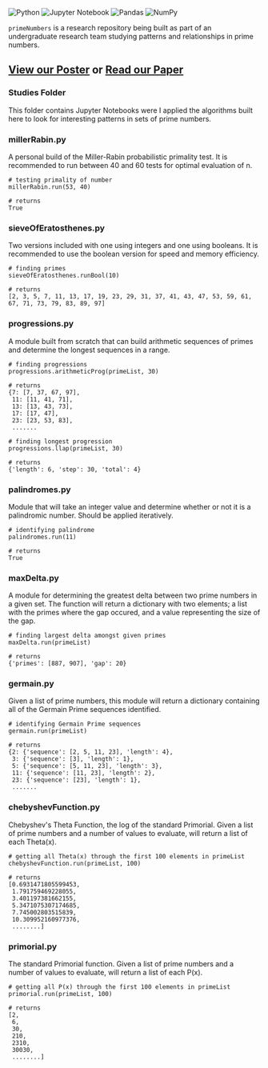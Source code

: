 ![Python](https://img.shields.io/badge/python-3670A0?style=for-the-badge&logo=python&logoColor=ffdd54)
![Jupyter Notebook](https://img.shields.io/badge/jupyter-%23FA0F00.svg?style=for-the-badge&logo=jupyter&logoColor=white)
![Pandas](https://img.shields.io/badge/pandas-%23150458.svg?style=for-the-badge&logo=pandas&logoColor=white)
![NumPy](https://img.shields.io/badge/numpy-%23013243.svg?style=for-the-badge&logo=numpy&logoColor=white)


`primeNumbers` is a research repository being built as part of an undergraduate research team studying patterns and relationships in prime numbers.

## [View our Poster](https://raw.githubusercontent.com/ScruffyTheMoose/primeNumbers/main/imgs/MURL-poster-img.png) or [Read our Paper](https://github.com/ScruffyTheMoose/primeNumbers/blob/main/imgs/NumericalAdventuresWithPrimeNumbers.pdf)

### Studies Folder
This folder contains Jupyter Notebooks were I applied the algorithms built here to look for interesting patterns in sets of prime numbers.

### millerRabin.py
A personal build of the Miller-Rabin probabilistic primality test.
It is recommended to run between 40 and 60 tests for optimal evaluation of n.

```
# testing primality of number
millerRabin.run(53, 40)
```
```
# returns
True
```

### sieveOfEratosthenes.py
Two versions included with one using integers and one using booleans. It is recommended to use the boolean version for speed and memory efficiency.

```
# finding primes
sieveOfEratosthenes.runBool(10)
```
```
# returns
[2, 3, 5, 7, 11, 13, 17, 19, 23, 29, 31, 37, 41, 43, 47, 53, 59, 61, 67, 71, 73, 79, 83, 89, 97]
```

### progressions.py
A module built from scratch that can build arithmetic sequences of primes and determine the longest sequences in a range.

```
# finding progressions
progressions.arithmeticProg(primeList, 30)
```
```
# returns
{7: [7, 37, 67, 97],
 11: [11, 41, 71],
 13: [13, 43, 73],
 17: [17, 47],
 23: [23, 53, 83],
 .......
```

```
# finding longest progression
progressions.llap(primeList, 30)
```
```
# returns
{'length': 6, 'step': 30, 'total': 4}
```

### palindromes.py
Module that will take an integer value and determine whether or not it is a palindromic number. Should be applied iteratively.

```
# identifying palindrome
palindromes.run(11)
```
```
# returns
True
```

### maxDelta.py
A module for determining the greatest delta between two prime numbers in a given set. The function will return a dictionary with two elements; a list with the primes where the gap occured, and a value representing the size of the gap.

```
# finding largest delta amongst given primes
maxDelta.run(primeList)
```
```
# returns
{'primes': [887, 907], 'gap': 20}
```

### germain.py
Given a list of prime numbers, this module will return a dictionary containing all of the Germain Prime sequences identified.

```
# identifying Germain Prime sequences
germain.run(primeList)
```
```
# returns
{2: {'sequence': [2, 5, 11, 23], 'length': 4},
 3: {'sequence': [3], 'length': 1},
 5: {'sequence': [5, 11, 23], 'length': 3},
 11: {'sequence': [11, 23], 'length': 2},
 23: {'sequence': [23], 'length': 1},
 .......
```

### chebyshevFunction.py
Chebyshev's Theta Function, the log of the standard Primorial. Given a list of prime numbers and a number of values to evaluate, will return a list of each Theta(x).

```
# getting all Theta(x) through the first 100 elements in primeList
chebyshevFunction.run(primeList, 100)
```
```
# returns
[0.6931471805599453,
 1.791759469228055,
 3.401197381662155,
 5.3471075307174685,
 7.745002803515839,
 10.309952160977376,
 ........]
```

### primorial.py
The standard Primorial function. Given a list of prime numbers and a number of values to evaluate, will return a list of each P(x).

```
# getting all P(x) through the first 100 elements in primeList
primorial.run(primeList, 100)
```
```
# returns
[2,
 6,
 30,
 210,
 2310,
 30030,
 ........]
```
